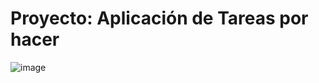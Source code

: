 # Proyecto: Aplicación de Tareas por hacer 

![image](https://github.com/JackAlvites12/todo-app/assets/114685344/8b6ab157-a665-48f5-999f-7d9a4c2024c6)
